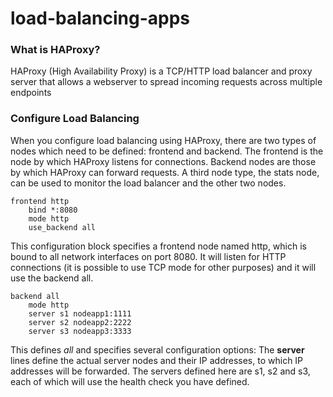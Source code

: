 # load-balancing-apps

### What is HAProxy?
HAProxy (High Availability Proxy) is a TCP/HTTP load balancer and proxy server that allows a webserver to spread incoming requests across multiple endpoints

### Configure Load Balancing
When you configure load balancing using HAProxy, there are two types of nodes which need to be defined: frontend and backend. The frontend is the node by which HAProxy listens for connections. Backend nodes are those by which HAProxy can forward requests. A third node type, the stats node, can be used to monitor the load balancer and the other two nodes.

```
frontend http
    bind *:8080
    mode http
    use_backend all
```
This configuration block specifies a frontend node named http, which is bound to all network interfaces on port 8080. It will listen for HTTP connections (it is possible to use TCP mode for other purposes) and it will use the backend all.

```
backend all
    mode http
    server s1 nodeapp1:1111
    server s2 nodeapp2:2222
    server s3 nodeapp3:3333
```
This defines <i>all</i> and specifies several configuration options:
The <b>server</b> lines define the actual server nodes and their IP addresses, to which IP addresses will be forwarded. The servers defined here are s1, s2 and s3, each of which will use the health check you have defined.